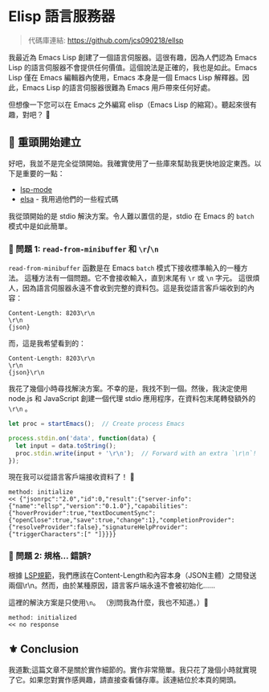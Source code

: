 # Elisp 語言服務器


> 代碼庫連結: https://github.com/jcs090218/ellsp

我最近為 Emacs Lisp 創建了一個語言伺服器。這很有趣，因為人們認為 Emacs Lisp
的語言伺服器不會提供任何價值。這個說法是正確的，我也是如此。Emacs Lisp 僅在
Emacs 編輯器內使用，Emacs 本身是一個 Emacs Lisp 解釋器。因此，Emacs Lisp
的語言伺服器很難為 Emacs 用戶帶來任何好處。

但想像一下您可以在 Emacs 之外編寫 elisp（Emacs Lisp 的縮寫）。聽起來很有趣，對吧？ 🤔

## 🔰 重頭開始建立

好吧，我並不是完全從頭開始。我確實使用了一些庫來幫助我更快地設定東西。以下是重要的一點：

- [lsp-mode](https://github.com/emacs-lsp/lsp-mode)
- [elsa](https://github.com/emacs-elsa/Elsa) - 我用過他們的一些程式碼

我從頭開始的是 stdio 解決方案。令人難以置信的是，stdio 在 Emacs 的 `batch` 模式中是如此簡單。

### 💫 問題 1: `read-from-minibuffer` 和 `\r`/`\n`

`read-from-minibuffer` 函數是在 Emacs `batch` 模式下接收標準輸入的一種方法。
這種方法有一個問題。它不會接收輸入，直到末尾有 `\r` 或 `\n` 字元。
這很煩人，因為語言伺服器永遠不會收到完整的資料包。這是我從語言客戶端收到的內容：

```
Content-Length: 8203\r\n
\r\n
{json}
```

而，這是我希望看到的：

```
Content-Length: 8203\r\n
\r\n
{json}\r\n
```

我花了幾個小時尋找解決方案。不幸的是，我找不到一個。然後，我決定使用 node.js 和 JavaScript 創建一個代理 stdio 應用程序，在資料包末尾轉發額外的 `\r\n` 。

```js
let proc = startEmacs();  // Create process Emacs

process.stdin.on('data', function(data) {
  let input = data.toString();
  proc.stdin.write(input + '\r\n');  // Forward with an extra `\r\n`!
});
```

現在我可以從語言客戶端接收資料了！ 🚀

```
method: initialize
<< {"jsonrpc":"2.0","id":0,"result":{"server-info":{"name":"ellsp","version":"0.1.0"},"capabilities":{"hoverProvider":true,"textDocumentSync":{"openClose":true,"save":true,"change":1},"completionProvider":{"resolveProvider":false},"signatureHelpProvider":{"triggerCharacters":[" "]}}}}
```

### 💫 問題 2: 規格... 錯誤?

根據 [LSP規範][]，我們應該在Content-Length和內容本身（JSON主體）之間發送兩個\r\n。然而，由於某種原因，語言客戶端永遠不會被初始化......

這裡的解決方案是只使用`\n`。 （別問我為什麼，我也不知道。）🤔

```
method: initialized
<< no response
```

## ⚜ Conclusion

我道歉;這篇文章不是關於實作細節的。實作非常簡單。我只花了幾個小時就實現了它。如果您對實作感興趣，請直接查看儲存庫。該連結位於本頁的開頭。


[LSP規範]: https://microsoft.github.io/language-server-protocol/specifications/lsp/3.17/specification/


